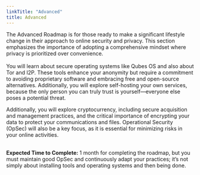 ```yaml
---
linkTitle: "Advanced"
title: Advanced
---
```

The Advanced Roadmap is for those ready to make a significant lifestyle change in their approach to online security and privacy. This section emphasizes the importance of adopting a comprehensive mindset where privacy is prioritized over convenience.
<br><br>
You will learn about secure operating systems like Qubes OS and also about Tor and I2P. These tools enhance your anonymity but require a commitment to avoiding proprietary software and embracing free and open-source alternatives. Additionally, you will explore self-hosting your own services, because the only person you can truly trust is yourself—everyone else poses a potential threat.

Additionally, you will explore cryptocurrency, including secure acquisition and management practices, and the critical importance of encrypting your data to protect your communications and files. Operational Security (OpSec) will also be a key focus, as it is essential for minimizing risks in your online activities.
<br><br>

**Expected Time to Complete:** 1 month for completing the roadmap, but you must maintain good OpSec and continuously adapt your practices; it’s not simply about installing tools and operating systems and then being done.